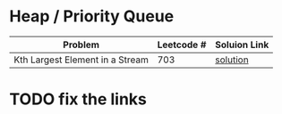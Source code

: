 # Heap / Priority Queue

| Problem                         | Leetcode # | Soluion Link                                                                                                |
| ------------------------------- | ---------- | ----------------------------------------------------------------------------------------------------------- |
| Kth Largest Element in a Stream | 703        | [solution](https://github.com/Manuelopez/Neetcode/blob/main/arrays%20%26%20hashing/Contains%20Duplicate.md) |

# TODO fix the links
